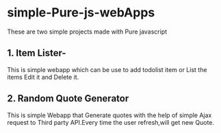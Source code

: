 # simple-Pure-js-webApps
These are two simple projects made with Pure javascript

## 1. Item Lister-
This is simple webapp which can be use to add todolist item or List the items Edit it and Delete it.
## 2. Random Quote Generator
This is simple Webapp that Generate quotes with the help of simple Ajax request to Third party API.Every time the user refresh,will get new 
Quote.
